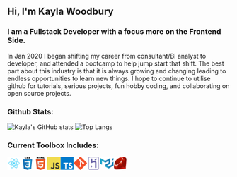 ## Hi, I'm Kayla Woodbury

### I am a Fullstack Developer with a focus more on the Frontend Side.

In Jan 2020 I began shifting my career from consultant/BI analyst to developer, and attended a bootcamp to help jump start that shift. The best part about this industry is that it is always growing and changing leading to endless opportunities to learn new things. I hope to continue to utilise github for tutorials, serious projects, fun hobby coding, and collaborating on open source projects. 


### Github Stats:
![Kayla's GitHub stats](https://github-readme-stats.vercel.app/api?username=kaylawoodbury&count_private=true&theme=vue-dark)
![Top Langs](https://github-readme-stats.vercel.app/api/top-langs/?username=kaylawoodbury&layout=compact&theme=vue-dark)


### Current Toolbox Includes:
<img align="left" alt="React" width="30px" src="https://raw.githubusercontent.com/github/explore/80688e429a7d4ef2fca1e82350fe8e3517d3494d/topics/react/react.png" />
<img align="left" alt="CSS" width="30px" src="https://raw.githubusercontent.com/github/explore/80688e429a7d4ef2fca1e82350fe8e3517d3494d/topics/css/css.png" />
<img align="left" alt="HTML5" width="30px" src="https://raw.githubusercontent.com/github/explore/80688e429a7d4ef2fca1e82350fe8e3517d3494d/topics/html/html.png" />
<img align="left" alt="JavaScript" width="30px" src="https://raw.githubusercontent.com/github/explore/80688e429a7d4ef2fca1e82350fe8e3517d3494d/topics/javascript/javascript.png" />
<img align="left" alt="TypeScript" width="30px" src="https://raw.githubusercontent.com/devicons/devicon/master/icons/typescript/typescript-original.svg" />
<img align="left" alt="Git" width="30px" src="https://raw.githubusercontent.com/devicons/devicon/master/icons/git/git-original.svg" />
<img align="left" alt="Heroku" width="30px" src="https://raw.githubusercontent.com/devicons/devicon/master/icons/heroku/heroku-original.svg" />
<img align="left" alt="MaterialUi" width="30px" src="https://raw.githubusercontent.com/devicons/devicon/master/icons/materialui/materialui-original.svg" />
<img align="left" alt="MaterialUi" width="30px" src="https://raw.githubusercontent.com/devicons/devicon/master/icons/ruby/ruby-original.svg" />

